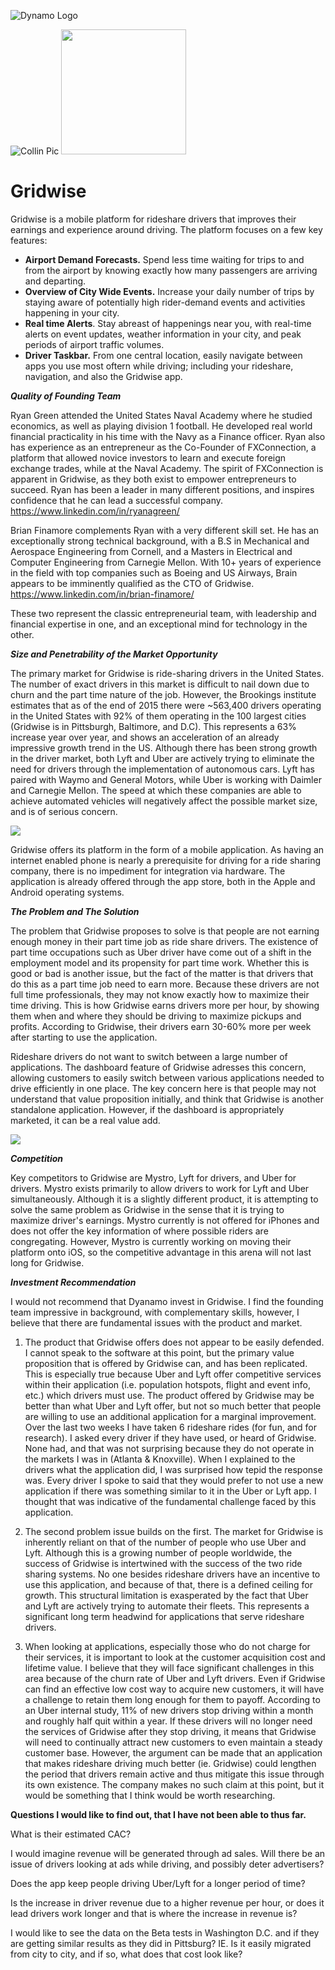 ![Dynamo Logo](http://dynamo.vc/img/dynamo-fulllogo.png)


![Collin Pic](https://media.licdn.com/mpr/mpr/shrinknp_200_200/AAEAAQAAAAAAAAl4AAAAJGJiYThlNTljLWY5YTMtNDkyMS05MTg5LTgxNTZlNzlmNDkwZg.jpg)
<img src="https://gridwise.io/wp-content/uploads/2017/02/cropped-160905-Gridwise-Logo-REV-500-only2-270x270.png" width="200" height="200" />
# Gridwise


Gridwise is a mobile platform for rideshare drivers that improves their earnings and experience around driving. The platform focuses on a few key features: 
* __Airport Demand Forecasts.__ Spend less time waiting for trips to and from the airport by knowing exactly how many passengers are arriving and departing. 
* __Overview of City Wide Events.__ Increase your daily number of trips by staying aware of potentially high rider-demand events and activities happening in your city. 
* __Real time Alerts__. Stay abreast of happenings near you, with real-time alerts on event updates, weather information in your city, and peak periods of airport traffic volumes.  
* __Driver Taskbar.__ From one central location, easily navigate between apps you use most oftern while driving; including your rideshare, navigation, and also the Gridwise app. 

  
__*Quality of Founding Team*__

Ryan Green attended the United States Naval Academy where he studied economics, as well as playing division 1 football. He developed real world financial practicality in his time with the Navy as a Finance officer.  Ryan also has experience as an entrepreneur as the Co-Founder of FXConnection, a platform that allowed novice investors to learn and execute foreign exchange trades, while at the Naval Academy. The spirit of FXConnection is apparent in Gridwise, as they both exist to empower entrepreneurs to succeed. Ryan has been a leader in many different positions, and inspires confidence that he can lead a successful company. https://www.linkedin.com/in/ryanagreen/

Brian Finamore complements Ryan with a very different skill set. He has an exceptionally strong technical background, with a B.S in Mechanical and Aerospace Engineering from Cornell, and a Masters in Electrical and Computer Engineering from Carnegie Mellon. With 10+ years of experience in the field with top companies such as Boeing and US Airways, Brain appears to be imminently qualified as the CTO of Gridwise. https://www.linkedin.com/in/brian-finamore/

These two represent the classic entrepreneurial team, with leadership and financial expertise in one, and an exceptional mind for technology in the other. 

 
  __*Size and Penetrability of the Market Opportunity*__
   
   The primary market for Gridwise is ride-sharing drivers in the United States. The number of exact drivers in this market is difficult to nail down due to churn and the part time nature of the job. However, the Brookings institute estimates that as of the end of 2015 there were ~563,400 drivers operating in the United States with 92% of them operating in the 100 largest cities (Gridwise is in Pittsburgh, Baltimore, and D.C). This represents a 63% increase year over year, and shows an acceleration of an already impressive growth trend in the US. Although there has been strong growth in the driver market, both Lyft and Uber are actively trying to eliminate the need for drivers through the implementation of autonomous cars. Lyft has paired with Waymo and General Motors, while Uber is working with Daimler and Carnegie Mellon. The speed at which these companies are able to achieve automated vehicles will negatively affect the possible market size, and is of serious concern. 
   
![](https://raw.githubusercontent.com/CollinThul/Dynamo-Case/master/rideshare.JPG)
  
Gridwise offers its platform in the form of a mobile application. As having an internet enabled phone is nearly a prerequisite for driving for a ride sharing company, there is no impediment for integration via hardware. The application is already offered through the app store, both in the Apple and Android operating systems. 

  
   __*The Problem and The Solution*__
   
  The problem that Gridwise proposes to solve is that people are not earning enough money in their part time job as ride share drivers. The existence of part time occupations such as Uber driver have come out of a shift in the employment model and its propensity for part time work. Whether this is good or bad is another issue, but the fact of the matter is that drivers that do this as a part time job need to earn more. Because these drivers are not full time professionals, they may not know exactly how to maximize their time driving. This is how Gridwise earns drivers more per hour, by showing them when and where they should be driving to maximize pickups and profits. According to Gridwise, their drivers earn 30-60% more per week after starting to use the application. 
 
Rideshare drivers do not want to switch between a large number of applications. The dashboard feature of Gridwise adresses this concern, allowing customers to easily switch between various applications needed to drive efficiently in one place. The key concern here is that people may not understand that value proposition initially, and think that Gridwise is another standalone application. However, if the dashboard is appropriately marketed, it can be a real value add. 

![](https://github.com/CollinThul/Dynamo-Case/blob/master/gridwise1.JPG?raw=true)


  __*Competition*__

Key competitors to Gridwise are Mystro, Lyft for drivers, and Uber for drivers. Mystro exists primarily to allow drivers to work for Lyft and Uber simultaneously. Although it is a slightly different product, it is attempting to solve the same problem as Gridwise in the sense that it is trying to maximize driver's earnings. Mystro currently is not offered for iPhones and does not offer the key information of where possible riders are congregating. However, Mystro is currently working on moving their platform onto iOS, so the competitive advantage in this arena will not last long for Gridwise.
  
  
   __*Investment Recommendation*__
   
   I would not recommend that Dyanamo invest in Gridwise. I find the founding team impressive in background, with complementary skills, however, I believe that there are fundamental issues with the product and market.
   
1. The product that Gridwise offers does not appear to be easily defended. I cannot speak to the software at this point, but the primary value proposition that is offered by Gridwise can, and has been replicated. This is especially true because Uber and Lyft offer competitive services within their application (i.e. population hotspots, flight and event info, etc.) which drivers must use. The product offered by Gridwise may be better than what Uber and Lyft offer, but not so much better that people are willing to use an additional application for a marginal improvement. Over the last two weeks I have taken 6 rideshare rides (for fun, and for research). I asked every driver if they have used, or heard of Gridwise. None had, and that was not surprising because they do not operate in the markets I was in (Atlanta & Knoxville). When I explained to the drivers what the application did, I was surprised how tepid the response was. Every driver I spoke to said that they would prefer to not use a new application if there was something similar to it in the Uber or Lyft app. I thought that was indicative of the fundamental challenge faced by this application. 

2. The second problem issue builds on the first. The market for Gridwise is inherently reliant on that of the number of people who use Uber and Lyft. Although this is a growing number of people worldwide, the success of Gridwise is intertwined with the success of the  two ride sharing systems. No one besides rideshare drivers have an incentive to use this application, and because of that, there is a defined ceiling for growth. This structural limitation is exasperated by the fact that Uber and Lyft are actively trying to automate their fleets. This represents a significant long term headwind for applications that serve rideshare drivers. 

3. When looking at applications, especially those who do not charge for their services, it is important to look at the customer acquisition cost and lifetime value. I believe that they will face significant challenges in this area because of the churn rate of Uber and Lyft drivers. Even if Gridwise can find an effective low cost way to acquire new customers, it will have a challenge to retain them long enough for them to payoff. According to an Uber internal study, 11% of new drivers stop driving within a month and roughly half quit within a year. If these drivers will no longer need the services of Gridwise after they stop driving, it means that Gridwise will need to continually attract new customers to even maintain a steady customer base. However, the argument can be made that an application that makes rideshare driving much better (ie. Gridwise) could lengthen the period that drivers remain active and thus mitigate this issue through its own existence. The company makes no such claim at this point, but it would be something that I think would be worth researching.

__Questions I would like to find out, that I have not been able to thus far.__ 

What is their estimated CAC?

I would imagine revenue will be generated through ad sales. Will there be an issue of drivers looking at ads while driving, and possibly deter advertisers?

Does the app keep people driving Uber/Lyft for a longer period of time?

Is the increase in driver revenue due to a higher revenue per hour, or does it lead drivers work longer and that is where the increase in revenue is?

I would like to see the data on the Beta tests in Washington D.C. and if they are getting similar results as they did in Pittsburg? IE. Is it easily migrated from city to city, and if so, what does that cost look like?

 
